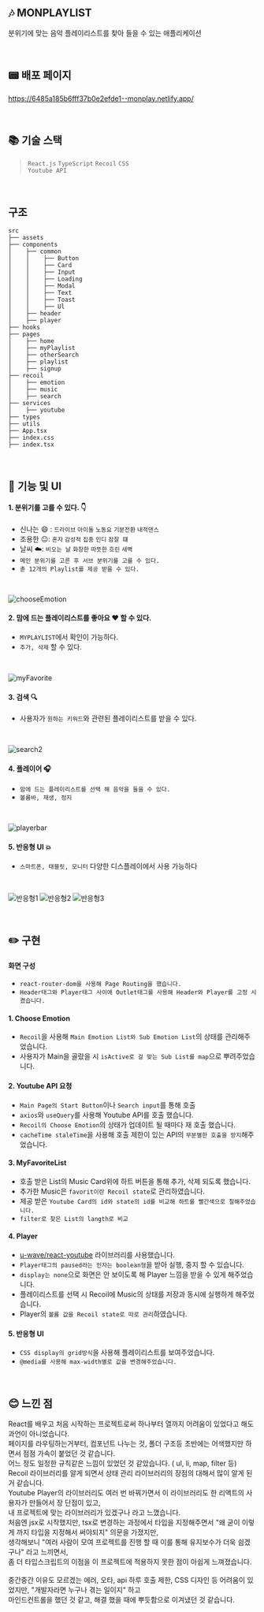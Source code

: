 ## :notes: MONPLAYLIST

분위기에 맞는 음악 플레이리스트를 찾아 들을 수 있는 애플리케이션


<br />

## :pager: 배포 페이지

https://6485a185b6fff37b0e2efde1--monplay.netlify.app/

<br/>

## :books: 기술 스택

> ``React.js`` ``TypeScript`` ``Recoil`` ``CSS`` <br />
> ``Youtube API``

<br/>

## 구조

```
src
├── assets
├── components  
│    ├── common
│    │    ├── Button
│    │    ├── Card
│    │    ├── Input
│    │    ├── Loading
│    │    ├── Modal
│    │    ├── Text
│    │    ├── Toast
│    │    ├── Ul
│    ├── header
│    ├── player
├── hooks
├── pages
│    ├── home
│    ├── myPlaylist
│    ├── otherSearch
│    ├── playlist
│    ├── signup
├── recoil
│    ├── emotion
│    ├── music
│    ├── search
├── services
│    ├── youtube
├── types
├── utils
├── App.tsx
├── index.css
├── index.tsx
```

<br />

## :eyes: 기능 및 UI

#### 1. 분위기를 고를 수 있다. :point_down:

- 신나는 :smile: : ``드라이브`` ``아이돌`` ``노동요`` ``기분전환`` ``내적댄스``
- 조용한 :neutral_face:: ``혼자`` ``감성적`` ``집중`` ``인디`` ``잠잘 떄``
- 날씨 :cloud:: ``비오는 날`` ``화창한`` ``따뜻한`` ``흐린`` ``새벽``
- ``메인 분위기를 고른 후 서브 분위기를 고를 수 있다.``
- ``촏 12개의 Playlist를 제공 받을 수 있다.``

<br />

![chooseEmotion](https://github.com/leehyunjun97/monplaylist/assets/130208301/e93b4e0a-12be-4f20-b488-e40eac24d47f)

#### 2. 맘에 드는 플레이리스트를 좋아요 :heart: 할 수 있다.

- ``MYPLAYLIST``에서 확인이 가능하다.
- ``추가, 삭제`` 할 수 있다.

<br />

![myFavorite](https://github.com/leehyunjun97/monplaylist/assets/130208301/866d27f8-a1ac-47d4-91ff-a87e56a4cca2)

#### 3. 검색 :mag:

- 사용자가 ``원하는 키워드``와 관련된 플레이리스트를 받을 수 있다.

<br />

![search2](https://github.com/leehyunjun97/monplaylist/assets/130208301/6a76cd39-8f97-4adc-9256-14ef115e988a)

#### 4. 플레이어 :headphones:

- ``맘에 드는 플레이리스트를 선택 해 음악을 들을 수 있다.``
- ``볼륨바, 재생, 정지``

<br />

![playerbar](https://github.com/leehyunjun97/monplaylist/assets/130208301/36bf83b7-af18-4600-92c4-e90de0e988fa)

#### 5. 반응형 UI :boom:

- ``스마트폰, 태블릿, 모니터`` 다양한 디스플레이에서 사용 가능하다

<br />

![반응형1](https://github.com/leehyunjun97/monplaylist/assets/130208301/e9fcfbee-cc30-4474-a6ad-1d3b85d54e61)
![반응형2](https://github.com/leehyunjun97/monplaylist/assets/130208301/a035a619-cbcf-409b-b92b-a143001afeed)
![반응형3](https://github.com/leehyunjun97/monplaylist/assets/130208301/cbca041d-ff66-46e7-beec-f6de712c4dee)

<br />

## :pencil2: 구현

#### 화면 구성
- ``react-router-dom을 사용해 Page Routing을 했습니다.``
- ``Header태그와 Player태그 사이에 Outlet태그를 사용해 Header와 Player를 고정 시켰습니다.``

#### 1. Choose Emotion
- ``Recoil``을 사용해 ``Main Emotion List와 Sub Emotion List``의 상태를 관리해주었습니다.
- 사용자가 Main을 골랐을 시 ``isActive로 걸 맞는 Sub List를 map``으로 뿌려주었습니다.

#### 2. Youtube API 요청
- ``Main Page의 Start Button``이나 ``Search input``를 통해 호출
- ``axios``와 ``useQuery``를 사용해 Youtube API를 호출 했습니다.
- ``Recoil의 Choose Emotion``의 상태가 업데이트 될 때마다 재 호출 했습니다.
- ``cacheTime staleTime``을 사용해 호출 제한이 있는 API의 ``무분별한 호출을 방지``해주었습니다.

#### 3. MyFavoriteList
- 호출 받은 List의 Music Card위에 하트 버튼을 통해 추가, 삭제 되도록 했습니다.
- 추가한 Music은 ``favorit이란 Recoil state``로 관리하였습니다.
- 제공 받은 ``Youtube Card의 id와 state의 id를 비교해 하트를 빨간색으로 칠해주었습니다.``
- ``filter로 찾은 List의 langth로 비교``

#### 4. Player
- <a href="https://www.npmjs.com/package/@u-wave/react-youtube" >u-wave/react-youtube</a> 라이브러리를 사용했습니다.
- ``Player태그의 paused라는 인자는 boolean형``을 받아 실행, 중지 할 수 있습니다.
- ``display는 none``으로 화면은 안 보이도록 해 Player 느낌을 받을 수 있게 해주었습니다.
- 플레이리스트를 선택 시 Recoil에 Music의 상태를 저장과 동시에 실행하게 해주었습니다.
- Player의 ``볼륨 값을 Recoil state로 따로 관리``하였습니다.

#### 5. 반응형 UI
- ``CSS display의 grid방식``을 사용해 플레이리스트를 보여주었습니다.
- ``@media를 사용해 max-width별로 값을 변경해주었습니다.``

<br />

## :blush: 느낀 점
React를 배우고 처음 시작하는 프로젝트로써 하나부터 열까지 어려움이 있었다고 해도 과언이 아니었습니다. <br/>
페이지를 라우팅하는거부터, 컴포넌트 나누는 것, 폴더 구조등 초반에는 어색했지만 하면서 점점 가속이 붙었던 것 같습니다. <br/>
어느 정도 일정한 규칙같은 느낌이 있었던 것 같았습니다. ( ul, li, map, filter 등) <br/>
Recoil 라이브러리를 알게 되면서 상태 관리 라이브러리의 장점의 대해서 많이 알게 된거 같습니다. <br />
Youtube Player의 라이브러리도 여러 번 바꿔가면서 이 라이브러리도 한 리액트의 사용자가 만들어서 장 단점이 있고, <br/>
내 프로젝트에 맞는 라이브러리가 있겠구나 라고 느꼈습니다. <br/>
처음엔 jsx로 시작했지만, tsx로 변경하는 과정에서 타입을 지정해주면서 "왜 굳이 이렇게 까지 타입을 지정해서 써야되지" 의문을 가졌지만, <br />
생각해보니 "여러 사람이 모여 프로젝트를 진행 할 때 이를 통해 유지보수가 더욱 쉽겠구나" 라고 느끼면서, <br />
좀 더 타입스크립트의 이점을 이 프로젝트에 적용하지 못한 점이 아쉽게 느껴졌습니다. <br /><br/>
중간중간 이유도 모르겠는 에러, 오타, api 하루 호출 제한, CSS 디자인 등 어려움이 있었지만,
"개발자라면 누구나 겪는 일이지" 하고<br/>
마인드컨트롤을 했던 것 같고, 해결 했을 때에 뿌듯함으로 이겨냈던 것 같습니다.



